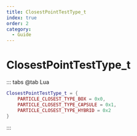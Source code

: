 ```yaml
---
title: ClosestPointTestType_t
index: true
order: 2
category:
  - Guide
---
```


# ClosestPointTestType_t
::: tabs
@tab Lua
```lua
ClosestPointTestType_t = {
    PARTICLE_CLOSEST_TYPE_BOX = 0x0,
    PARTICLE_CLOSEST_TYPE_CAPSULE = 0x1,
    PARTICLE_CLOSEST_TYPE_HYBRID = 0x2
}
```
:::